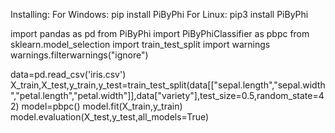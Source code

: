 Installing:
For Windows:
 	pip install PiByPhi
For Linux:
	pip3 install PiByPhi


import pandas as pd
from PiByPhi import PiByPhiClassifier as pbpc
from sklearn.model_selection import train_test_split
import warnings
warnings.filterwarnings("ignore")


data=pd.read_csv('iris.csv')
X_train,X_test,y_train,y_test=train_test_split(data[["sepal.length","sepal.width","petal.length","petal.width"]],data["variety"],test_size=0.5,random_state=42)
model=pbpc()
model.fit(X_train,y_train)
model.evaluation(X_test,y_test,all_models=True)
